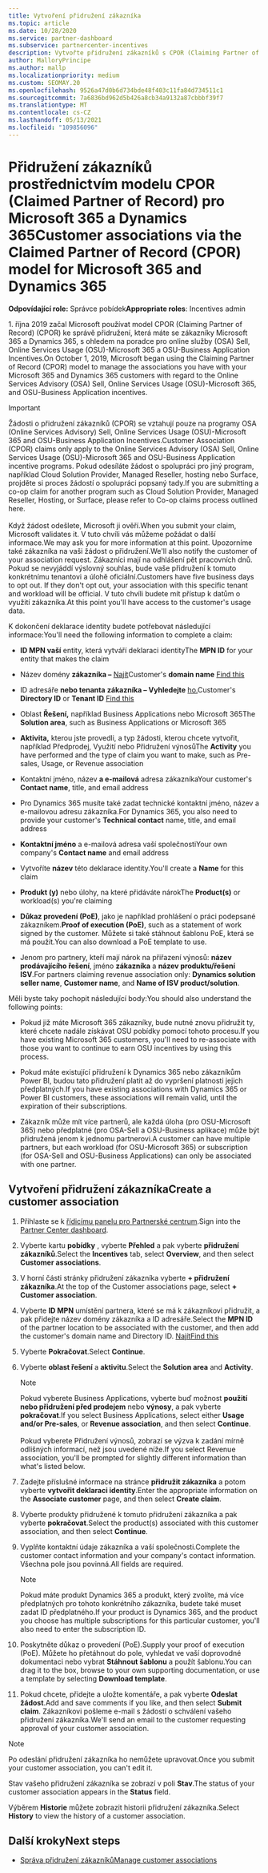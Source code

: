```yaml
---
title: Vytvoření přidružení zákazníka
ms.topic: article
ms.date: 10/28/2020
ms.service: partner-dashboard
ms.subservice: partnercenter-incentives
description: Vytvořte přidružení zákazníků s CPOR (Claiming Partner of Record) (CPOR). Pomáhá spravovat prodeje, využití a pobídky pro Microsoft 365 & Dynamics 365.
author: MalloryPrincipe
ms.author: mallp
ms.localizationpriority: medium
ms.custom: SEOMAY.20
ms.openlocfilehash: 9526a47d0b6d734bde48f403c11fa84d734511c1
ms.sourcegitcommit: 7a6836bd962d5b426a8cb34a9132a87cbbbf39f7
ms.translationtype: MT
ms.contentlocale: cs-CZ
ms.lasthandoff: 05/13/2021
ms.locfileid: "109856096"
---
```

# <a name="customer-associations-via-the-claimed-partner-of-record-cpor-model-for-microsoft-365-and-dynamics-365"></a><span data-ttu-id="65c6b-104">Přidružení zákazníků prostřednictvím modelu CPOR (Claimed Partner of Record) pro Microsoft 365 a Dynamics 365</span><span class="sxs-lookup"><span data-stu-id="65c6b-104">Customer associations via the Claimed Partner of Record (CPOR) model for Microsoft 365 and Dynamics 365</span></span>


<span data-ttu-id="65c6b-105">**Odpovídající role:** Správce pobídek</span><span class="sxs-lookup"><span data-stu-id="65c6b-105">**Appropriate roles**: Incentives admin</span></span>

<span data-ttu-id="65c6b-106">1. října 2019 začal Microsoft používat model CPOR (Claiming Partner of Record) (CPOR) ke správě přidružení, která máte se zákazníky Microsoft 365 a Dynamics 365, s ohledem na poradce pro online služby (OSA) Sell, Online Services Usage (OSU)-Microsoft 365 a OSU-Business Application Incentives.</span><span class="sxs-lookup"><span data-stu-id="65c6b-106">On October 1, 2019, Microsoft began using the Claiming Partner of Record (CPOR) model to manage the associations you have with your Microsoft 365 and Dynamics 365 customers with regard to the Online Services Advisory (OSA) Sell, Online Services Usage (OSU)-Microsoft 365, and OSU-Business Application incentives.</span></span>

>[!Important]
> <span data-ttu-id="65c6b-107">Žádosti o přidružení zákazníků (CPOR) se vztahují pouze na programy OSA (Online Services Advisory) Sell, Online Services Usage (OSU)-Microsoft 365 and OSU-Business Application Incentives.</span><span class="sxs-lookup"><span data-stu-id="65c6b-107">Customer Association (CPOR) claims only apply to the Online Services Advisory (OSA) Sell, Online Services Usage (OSU)-Microsoft 365 and OSU-Business Application incentive programs.</span></span> <span data-ttu-id="65c6b-108">Pokud odesíláte žádost o spolupráci pro jiný program, například Cloud Solution Provider, Managed Reseller, hosting nebo Surface, projděte si proces žádostí o spolupráci popsaný tady.</span><span class="sxs-lookup"><span data-stu-id="65c6b-108">If you are submitting a co-op claim for another program such as Cloud Solution Provider, Managed Reseller, Hosting, or Surface, please refer to Co-op claims process outlined here.</span></span> <br><br><span data-ttu-id="65c6b-109">Když žádost odešlete, Microsoft ji ověří.</span><span class="sxs-lookup"><span data-stu-id="65c6b-109">When you submit your claim, Microsoft validates it.</span></span> <span data-ttu-id="65c6b-110">V tuto chvíli vás můžeme požádat o další informace.</span><span class="sxs-lookup"><span data-stu-id="65c6b-110">We may ask you for more information at this point.</span></span> <span data-ttu-id="65c6b-111">Upozorníme také zákazníka na vaši žádost o přidružení.</span><span class="sxs-lookup"><span data-stu-id="65c6b-111">We'll also notify the customer of your association request.</span></span> <span data-ttu-id="65c6b-112">Zákazníci mají na odhlášení pět pracovních dnů. Pokud se nevyjáddí výslovný souhlas, bude vaše přidružení k tomuto konkrétnímu tenantovi a úlohě oficiální.</span><span class="sxs-lookup"><span data-stu-id="65c6b-112">Customers have five business days to opt out. If they don't opt out, your association with this specific tenant and workload will be official.</span></span> <span data-ttu-id="65c6b-113">V tuto chvíli budete mít přístup k datům o využití zákazníka.</span><span class="sxs-lookup"><span data-stu-id="65c6b-113">At this point you'll have access to the customer's usage data.</span></span> 

<span data-ttu-id="65c6b-114">K dokončení deklarace identity budete potřebovat následující informace:</span><span class="sxs-lookup"><span data-stu-id="65c6b-114">You'll need the following information to complete a claim:</span></span>

- <span data-ttu-id="65c6b-115">**ID MPN vaší** entity, která vytváří deklaraci identity</span><span class="sxs-lookup"><span data-stu-id="65c6b-115">The **MPN ID** for your entity that makes the claim</span></span>

- <span data-ttu-id="65c6b-116">Název domény **zákazníka –** [Najít](find-ids-and-domain-names.md)</span><span class="sxs-lookup"><span data-stu-id="65c6b-116">Customer's **domain name** [Find this](find-ids-and-domain-names.md)</span></span>

- <span data-ttu-id="65c6b-117">ID adresáře **nebo tenanta** **zákazníka – Vyhledejte** [ho.](find-ids-and-domain-names.md)</span><span class="sxs-lookup"><span data-stu-id="65c6b-117">Customer's **Directory ID** or **Tenant ID** [Find this](find-ids-and-domain-names.md)</span></span>

- <span data-ttu-id="65c6b-118">Oblast **Řešení,** například Business Applications nebo Microsoft 365</span><span class="sxs-lookup"><span data-stu-id="65c6b-118">The **Solution area**, such as Business Applications or Microsoft 365</span></span>

- <span data-ttu-id="65c6b-119">**Aktivita,** kterou jste provedli, a typ žádosti, kterou chcete vytvořit, například Předprodej, Využití nebo Přidružení výnosů</span><span class="sxs-lookup"><span data-stu-id="65c6b-119">The **Activity** you have performed and the type of claim you want to make, such as Pre-sales, Usage, or Revenue association</span></span>

- <span data-ttu-id="65c6b-120">Kontaktní jméno, název **a e-mailová** adresa zákazníka</span><span class="sxs-lookup"><span data-stu-id="65c6b-120">Your customer's **Contact name**, title, and email address</span></span>

- <span data-ttu-id="65c6b-121">Pro Dynamics 365 musíte také zadat  technické kontaktní jméno, název a e-mailovou adresu zákazníka.</span><span class="sxs-lookup"><span data-stu-id="65c6b-121">For Dynamics 365, you also need to provide your customer's **Technical contact** name, title, and email address</span></span>

- <span data-ttu-id="65c6b-122">**Kontaktní jméno** a e-mailová adresa vaší společnosti</span><span class="sxs-lookup"><span data-stu-id="65c6b-122">Your own company's **Contact name** and email address</span></span>

- <span data-ttu-id="65c6b-123">Vytvoříte **název** této deklarace identity.</span><span class="sxs-lookup"><span data-stu-id="65c6b-123">You'll create a **Name** for this claim</span></span>

- <span data-ttu-id="65c6b-124">**Produkt (y)** nebo úlohy, na které přidáváte nárok</span><span class="sxs-lookup"><span data-stu-id="65c6b-124">The **Product(s)** or workload(s) you're claiming</span></span>

- <span data-ttu-id="65c6b-125">**Důkaz provedení (PoE)**, jako je například prohlášení o práci podepsané zákazníkem.</span><span class="sxs-lookup"><span data-stu-id="65c6b-125">**Proof of execution (PoE)**, such as a statement of work signed by the customer.</span></span> <span data-ttu-id="65c6b-126">Můžete si také stáhnout šablonu PoE, která se má použít.</span><span class="sxs-lookup"><span data-stu-id="65c6b-126">You can also download a PoE template to use.</span></span>

- <span data-ttu-id="65c6b-127">Jenom pro partnery, kteří mají nárok na přiřazení výnosů: **název prodávajícího řešení**, jméno **zákazníka** a **název produktu/řešení ISV**.</span><span class="sxs-lookup"><span data-stu-id="65c6b-127">For partners claiming revenue association only: **Dynamics solution seller name**, **Customer name**, and **Name of ISV product/solution**.</span></span> 

<span data-ttu-id="65c6b-128">Měli byste taky pochopit následující body:</span><span class="sxs-lookup"><span data-stu-id="65c6b-128">You should also understand the following points:</span></span>

- <span data-ttu-id="65c6b-129">Pokud již máte Microsoft 365 zákazníky, bude nutné znovu přidružit ty, které chcete nadále získávat OSU pobídky pomocí tohoto procesu.</span><span class="sxs-lookup"><span data-stu-id="65c6b-129">If you have existing Microsoft 365 customers, you'll need to re-associate with those you want to continue to earn OSU incentives by using this process.</span></span>

- <span data-ttu-id="65c6b-130">Pokud máte existující přidružení k Dynamics 365 nebo zákazníkům Power BI, budou tato přidružení platit až do vypršení platnosti jejich předplatných.</span><span class="sxs-lookup"><span data-stu-id="65c6b-130">If you have existing associations with Dynamics 365 or Power BI customers, these associations will remain valid, until the expiration of their subscriptions.</span></span>

- <span data-ttu-id="65c6b-131">Zákazník může mít více partnerů, ale každá úloha (pro OSU-Microsoft 365) nebo předplatné (pro OSA-Sell a OSU-Business aplikace) může být přidružená jenom k jednomu partnerovi.</span><span class="sxs-lookup"><span data-stu-id="65c6b-131">A customer can have multiple partners, but each workload (for OSU-Microsoft 365) or subscription (for OSA-Sell and OSU-Business Applications) can only be associated with one partner.</span></span>

## <a name="create-a-customer-association"></a><span data-ttu-id="65c6b-132">Vytvoření přidružení zákazníka</span><span class="sxs-lookup"><span data-stu-id="65c6b-132">Create a customer association</span></span>

1. <span data-ttu-id="65c6b-133">Přihlaste se k [řídicímu panelu pro Partnerské centrum](https://partner.microsoft.com/dashboard/).</span><span class="sxs-lookup"><span data-stu-id="65c6b-133">Sign into the [Partner Center dashboard](https://partner.microsoft.com/dashboard/).</span></span>

2. <span data-ttu-id="65c6b-134">Vyberte kartu **pobídky** , vyberte **Přehled** a pak vyberte **přidružení zákazníků**.</span><span class="sxs-lookup"><span data-stu-id="65c6b-134">Select the **Incentives** tab, select **Overview**, and then select **Customer associations**.</span></span>

3. <span data-ttu-id="65c6b-135">V horní části stránky přidružení zákazníka vyberte **+ přidružení zákazníka**.</span><span class="sxs-lookup"><span data-stu-id="65c6b-135">At the top of the Customer associations page, select **+ Customer association**.</span></span>

4. <span data-ttu-id="65c6b-136">Vyberte **ID MPN** umístění partnera, které se má k zákazníkovi přidružit, a pak přidejte název domény zákazníka a ID adresáře.</span><span class="sxs-lookup"><span data-stu-id="65c6b-136">Select the **MPN ID** of the partner location to be associated with the customer, and then add the customer's domain name and Directory ID.</span></span> [<span data-ttu-id="65c6b-137">Najít</span><span class="sxs-lookup"><span data-stu-id="65c6b-137">Find this</span></span>](find-ids-and-domain-names.md)

5. <span data-ttu-id="65c6b-138">Vyberte **Pokračovat**.</span><span class="sxs-lookup"><span data-stu-id="65c6b-138">Select **Continue**.</span></span>

6. <span data-ttu-id="65c6b-139">Vyberte **oblast řešení** a **aktivitu**.</span><span class="sxs-lookup"><span data-stu-id="65c6b-139">Select the **Solution area** and **Activity**.</span></span> 

   >[!Note]
   >
   ><span data-ttu-id="65c6b-140">Pokud vyberete Business Applications, vyberte buď možnost **použití nebo přidružení před prodejem** nebo **výnosy**, a pak vyberte **pokračovat**.</span><span class="sxs-lookup"><span data-stu-id="65c6b-140">If you select Business Applications, select either **Usage and/or Pre-sales**, or **Revenue association**, and then select **Continue**.</span></span> 
   <br><br><span data-ttu-id="65c6b-141">Pokud vyberete Přidružení výnosů, zobrazí se výzva k zadání mírně odlišných informací, než jsou uvedené níže.</span><span class="sxs-lookup"><span data-stu-id="65c6b-141">If you select Revenue association, you'll be prompted for slightly different information than what's listed below.</span></span>

7. <span data-ttu-id="65c6b-142">Zadejte příslušné informace na stránce **přidružit zákazníka** a potom vyberte **vytvořit deklaraci identity**.</span><span class="sxs-lookup"><span data-stu-id="65c6b-142">Enter the appropriate information on the **Associate customer** page, and then select **Create claim**.</span></span>

8. <span data-ttu-id="65c6b-143">Vyberte produkty přidružené k tomuto přidružení zákazníka a pak vyberte **pokračovat**.</span><span class="sxs-lookup"><span data-stu-id="65c6b-143">Select the product(s) associated with this customer association, and then select **Continue**.</span></span>

9. <span data-ttu-id="65c6b-144">Vyplňte kontaktní údaje zákazníka a vaší společnosti.</span><span class="sxs-lookup"><span data-stu-id="65c6b-144">Complete the customer contact information and your company's contact information.</span></span> <span data-ttu-id="65c6b-145">Všechna pole jsou povinná.</span><span class="sxs-lookup"><span data-stu-id="65c6b-145">All fields are required.</span></span> 

   >[!NOTE]
   ><span data-ttu-id="65c6b-146">Pokud máte produkt Dynamics 365 a produkt, který zvolíte, má více předplatných pro tohoto konkrétního zákazníka, budete také muset zadat ID předplatného.</span><span class="sxs-lookup"><span data-stu-id="65c6b-146">If your product is Dynamics 365, and the product you choose has multiple subscriptions for this particular customer, you'll also need to enter the subscription ID.</span></span>

10. <span data-ttu-id="65c6b-147">Poskytněte důkaz o provedení (PoE).</span><span class="sxs-lookup"><span data-stu-id="65c6b-147">Supply your proof of execution (PoE).</span></span> <span data-ttu-id="65c6b-148">Můžete ho přetáhnout do pole, vyhledat ve vaší doprovodné dokumentaci nebo vybrat **Stáhnout šablonu** a použít šablonu.</span><span class="sxs-lookup"><span data-stu-id="65c6b-148">You can drag it to the box, browse to your own supporting documentation, or use a template by selecting **Download template**.</span></span> 

11. <span data-ttu-id="65c6b-149">Pokud chcete, přidejte a uložte komentáře, a pak vyberte **Odeslat žádost**.</span><span class="sxs-lookup"><span data-stu-id="65c6b-149">Add and save comments if you like, and then select **Submit claim**.</span></span> <span data-ttu-id="65c6b-150">Zákazníkovi pošleme e-mail s žádostí o schválení vašeho přidružení zákazníka.</span><span class="sxs-lookup"><span data-stu-id="65c6b-150">We'll send an email to the customer requesting approval of your customer association.</span></span>

   >[!NOTE]
   ><span data-ttu-id="65c6b-151">Po odeslání přidružení zákazníka ho nemůžete upravovat.</span><span class="sxs-lookup"><span data-stu-id="65c6b-151">Once you submit your customer association, you can't edit it.</span></span>

<span data-ttu-id="65c6b-152">Stav vašeho přidružení zákazníka se zobrazí v poli **Stav**.</span><span class="sxs-lookup"><span data-stu-id="65c6b-152">The status of your customer association appears in the **Status** field.</span></span>

<span data-ttu-id="65c6b-153">Výběrem **Historie** můžete zobrazit historii přidružení zákazníka.</span><span class="sxs-lookup"><span data-stu-id="65c6b-153">Select **History** to view the history of a customer association.</span></span>

## <a name="next-steps"></a><span data-ttu-id="65c6b-154">Další kroky</span><span class="sxs-lookup"><span data-stu-id="65c6b-154">Next steps</span></span>

- [<span data-ttu-id="65c6b-155">Správa přidružení zákazníků</span><span class="sxs-lookup"><span data-stu-id="65c6b-155">Manage customer associations</span></span>](incentives-manage-customer-associations.md)